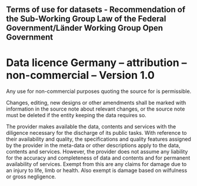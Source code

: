 ﻿## Terms of use for datasets - Recommendation of the Sub-Working Group Law of the Federal Government/Länder Working Group Open Government


# Data licence Germany – attribution – non-commercial – Version 1.0

Any use for non-commercial purposes quoting the source for is permissible.

Changes, editing, new designs or other amendments shall be marked with information in the source note about relevant changes, or the source note must be deleted if the entity keeping the data requires so. 

The provider makes available the data, contents and services with the diligence necessary for the discharge of its public tasks. With reference to their availability and quality, the specifications and quality features assigned by the provider in the meta-data or other descriptions apply to the data, contents and services. However, the provider does not assume any liability for the accuracy and completeness of data and contents and for permanent availability of services. Exempt from this are any claims for damage due to an injury to life, limb or health. Also exempt is damage based on wilfulness or gross negligence. 


